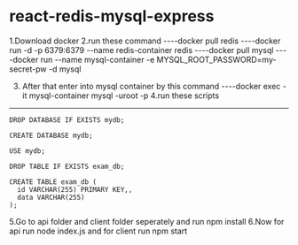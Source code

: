 # react-redis-mysql-express
1.Download docker
2.run these command
 ----docker pull redis
 ----docker run -d -p 6379:6379 --name redis-container redis
 ----docker pull mysql
 ----docker run --name mysql-container -e MYSQL_ROOT_PASSWORD=my-secret-pw -d mysql
 
 3. After that enter into mysql container by this command
 ----docker exec -it mysql-container mysql -uroot -p
4.run these scripts
----
    DROP DATABASE IF EXISTS mydb;

    CREATE DATABASE mydb;

    USE mydb;

    DROP TABLE IF EXISTS exam_db;

    CREATE TABLE exam_db ( 
      id VARCHAR(255) PRIMARY KEY,, 
      data VARCHAR(255)
    );
 5.Go to api folder and client folder seperately and run npm install
 6.Now for api run node index.js and for client run npm start
 
